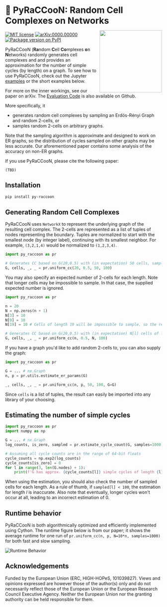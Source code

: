 # 🦝 PyRaCCooN: Random Cell Complexes on Networks

<img align="right" width="200" style="margin-top:-5px" src="https://raw.githubusercontent.com/josefhoppe/py-raccoon/main/readme_src/LOGO_ERC-FLAG_FP.png">

[![MIT license](https://img.shields.io/badge/License-MIT-blue.svg)](https://github.com/josefhoppe/py-raccoon/blob/main/LICENSE)
[![arXiv:0000.00000](https://img.shields.io/badge/arXiv-0000.00000-b31b1b.svg?logo=arxiv)](https://arxiv.org/abs/000.00000)
[![Package version on PyPI](https://img.shields.io/pypi/v/py-raccoon?logo=pypi&logoColor=ffd242)](https://pypi.org/project/py-raccoon/)

PyRaCCooN (**Ra**ndom **C**ell **Co**mplexes **o**n **N**etworks) randomly generates cell complexes and and provides an approximation for the number of simple cycles (by length) on a graph.
To see how to use PyRaCCooN, check out the Jupyter [examples](https://github.com/josefhoppe/py-raccoon/tree/main/examples) or the short examples below.

For more on the inner workings, see our paper on arXiv.
The [Evaluation Code](https://github.com/josefhoppe/random-abstract-cell-complexes) is also available on Github.

More specifically, it

- generates random cell complexes by sampling an Erdös-Rényi Graph and random 2-cells, or
- samples random 2-cells on arbitrary graphs.

Note that the sampling algorithm is approximate and designed to work on ER graphs, so the distribution of cycles sampled on other graphs may be less accurate.
Our aforementioned paper contains some analysis of the accuracy on non-ER graphs.

If you use PyRaCCooN, please cite the following paper:

```
(TBD)
```

## Installation

```bash
pip install py-raccoon
```

## Generating Random Cell Complexes

PyRaCCooN uses `NetworkX` to represent the underlying graph of the resulting cell complex.
The 2-cells are represented as a list of tuples of nodes representing the boundary.
Tuples are normalized to start with the smallest node (by integer label), continuing with its smallest neighbor.
For example, `(3,2,1,4)` would be normalized to `(1,2,3,4)`.

```py
import py_raccoon as pr

# Generates CC based on G(20,0.5) with (in expectation) 50 cells, sampled using 100 spanning trees.
G, cells, _, _ = pr.uniform_cc(20, 0.5, 50, 100)
```

You may also specify an expected number of 2-cells for each length. Note that longer cells may be impossible to sample. In that case, the supplied expected number is ignored.

```py
import py_raccoon as pr

n = 20
N = np.zeros(n + 1)
N[3] = 10
N[9] = 10
N[19] = 10 # Cells of length 19 will be impossible to sample, so the result will not contain any. See our paper for more information.

# Generates CC based on G(20,0.5) with (in expectation) N[l] cells of length l, sampled using 100 spanning trees.
G, cells, _, _ = pr.uniform_cc(n, 0.5, N, 100)
```

If you have a graph you'd like to add random 2-cells to, you can also supply the graph:

```py
import py_raccoon as pr

G = ... # nx.Graph
n, p = pr.utils.estimate_er_params(G)

_, cells, _, _ = pr.uniform_cc(n, p, 50, 100, G=G)
```

Since `cells` is a list of tuples, the result can easily be imported into any library of your choosing.

## Estimating the number of simple cycles

```py
import py_raccoon as pr
import numpy as np

G = ... # nx.Graph
log_counts, is_zero, sampled = pr.estimate_cycle_count(G, samples=1000)

# Assuming all cycle counts are in the range of 64-bit floats
cycle_counts = np.exp2(log_counts)
cycle_counts[is_zero] = 0
for l in range(3, len(G.nodes) + 1):
    print(f'G has approx. {cycle_counts[l]} simple cycles of length {l} ({sampled[l]} samples).')
```

When using the estimation, you should also check the number of sampled cells for each length.
As a rule of thumb, if `sampled[l] < 100`, the estimation for length $l$ is inaccurate.
Also note that eventually, longer cycles won't occur at all, leading to an incorrect estimation of 0.

## Runtime behavior

PyRaCCooN is both algorithmically optimized and efficiently implemented using Cython.
The runtime figure below is from our paper; it shows the average runtime for one run of `pr.uniform_cc(n, p, N=10*n, samples=1000)` for both fast and slow sampling.

![Runtime Behavior](readme_src/https://raw.githubusercontent.com/josefhoppe/py-raccoon/main/readme_src/runtime.svg)

## Acknowledgements

Funded by the European Union (ERC, HIGH-HOPeS, 101039827). Views and opinions expressed are however those of the author(s) only and do not necessarily reflect those of the European Union or the European Research Council Executive Agency. Neither the European Union nor the granting authority can be held responsible for them.